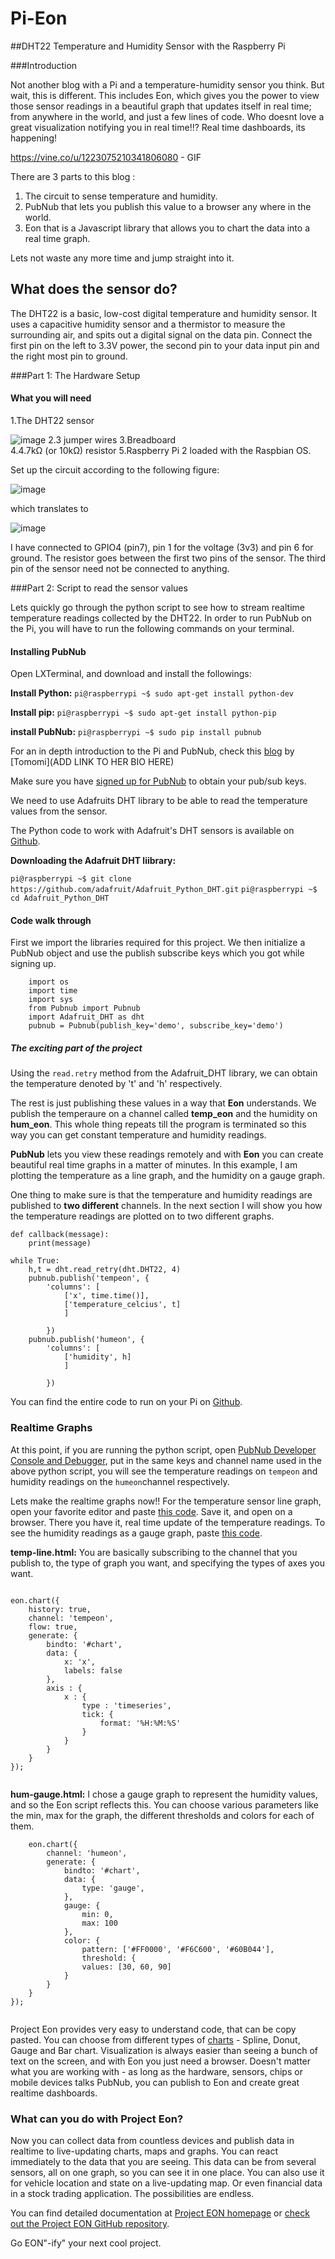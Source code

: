 # Pi-Eon

##DHT22 Temperature and Humidity Sensor with the Raspberry Pi

###Introduction

Not another blog with a Pi and a temperature-humidity sensor you think. But wait, this is different. This includes Eon, which gives you the power to view those sensor readings in a beautiful graph that updates itself in real time; from anywhere in the world, and just a few lines of code. Who doesnt love a great visualization notifying you in real time!!? Real time dashboards, its happening!

https://vine.co/u/1223075210341806080 - GIF

There are 3 parts to this blog : 

1. The circuit to sense temperature and humidity.
2. PubNub that lets you publish this value to a browser any where in the world.
3. Eon that is a Javascript library that allows you to chart the data into a  real time graph.

Lets not waste any more time and jump straight into it.



## What does the sensor do?

The DHT22 is a basic, low-cost digital temperature and humidity sensor. It uses a capacitive humidity sensor and a thermistor to measure the surrounding air, and spits out a digital signal on the data pin.
Connect the first pin on the left to 3.3V power, the second pin to your data input pin and the right most pin to ground. 


###Part 1: The Hardware Setup

#### What you will need

1.The DHT22 sensor

![image](images/dht22.png)
2.3 jumper wires 
3.Breadboard  
4.4.7kΩ (or 10kΩ) resistor
5.Raspberry Pi 2 loaded with the Raspbian OS. 

Set up the circuit according to the following figure: 

![image](images/circuitdht22.png)

which translates to 

![image](images/breadboard.png)

I have connected to GPIO4 (pin7), pin 1 for the voltage (3v3) and pin 6 for ground. The resistor goes between the first two pins of the sensor. The third pin of the sensor need not be connected to anything.

###Part 2: Script to read the sensor values

Lets quickly go through the python script to see how to stream realtime temperature readings collected by the DHT22. In order to run PubNub on the Pi, you will have to run the following commands on your terminal.


#### Installing PubNub


Open LXTerminal, and download and install the followings:

**Install Python:**
`pi@raspberrypi ~$ sudo apt-get install python-dev`

**Install pip:**
`pi@raspberrypi ~$ sudo apt-get install python-pip`

**install PubNub:**
`pi@raspberrypi ~$ sudo pip install pubnub`

For an in depth introduction to the Pi and PubNub, check this [blog](http://www.pubnub.com/blog/internet-of-things-101-getting-started-w-raspberry-pi/) by [Tomomi](ADD LINK TO HER BIO HERE)

Make sure you have [signed up for PubNub](https://www.pubnub.com/get-started/) to obtain your pub/sub keys.

We need to use Adafruits DHT library to be able to read the temperature values from the sensor.

The Python code to work with Adafruit's DHT sensors is available on [Github](https://github.com/adafruit/Adafruit_Python_DHT).

**Downloading the Adafruit DHT liibrary:**

`pi@raspberrypi ~$ git clone https://github.com/adafruit/Adafruit_Python_DHT.git`
`pi@raspberrypi ~$ cd Adafruit_Python_DHT`

#### Code walk through

First we import the libraries required for this project. We then initialize a PubNub object and use the publish subscribe keys which you got while signing up. 

```
	import os
	import time
	import sys
	from Pubnub import Pubnub
	import Adafruit_DHT as dht
	pubnub = Pubnub(publish_key='demo', subscribe_key='demo')
```

##### The exciting part of the project

Using the `read.retry` method from the Adafruit_DHT library, we can obtain the temperature denoted by 't' and 'h' respectively. 

The rest is just publishing these values in a way that **Eon** understands. We publish the temperaure on a channel called **temp_eon** and the humidity on **hum_eon**. This whole thing repeats till the program is terminated so this way you can get constant temperature and humidity readings. 

**PubNub** lets you view these readings remotely and with **Eon** you can create beautiful real time graphs in a matter of minutes. In this example, I am plotting the temperature as a line graph, and the humidity on a gauge graph.

One thing to make sure is that the temperature and humidity readings are published to **two different** channels. In the next section I will show you how the temperature readings are plotted on to two different graphs.

```     
def callback(message):
    print(message)

while True:
    h,t = dht.read_retry(dht.DHT22, 4)
    pubnub.publish('tempeon', {
        'columns': [
            ['x', time.time()],
            ['temperature_celcius', t]
            ]

        })
    pubnub.publish('humeon', {
        'columns': [
            ['humidity', h]
            ]

        })
```

You can find the entire code to run on your Pi on [Github](/python/temp_hum_eon.py).

### Realtime Graphs

At this point, if you are running the python script, open [PubNub Developer Console and Debugger](http://www.pubnub.com/console/), put in the same keys and channel name used in the above python script, you will see the temperature readings on `tempeon` and humidity readings on the `humeon`channel respectively. 

Lets make the realtime graphs now!! For the temperature sensor line graph, open your favorite editor and paste [this code](/eon-charts/examples/temp-line.html). Save it, and open on a browser. There you have it, real time update of the temperature readings. To see the humidity readings as a gauge graph, paste [this code](eon-charts/examples/hum-gauge.html). 


**temp-line.html:** You are basically subscribing to the channel that you publish to, the type of graph you want, and specifying the types of axes you want.

```

eon.chart({
	history: true,
    channel: 'tempeon',
    flow: true,
    generate: {
    	bindto: '#chart',
    	data: {
      		x: 'x',
      		labels: false
    	},
    	axis : {
      		x : {
        		type : 'timeseries',
        		tick: {
          			format: '%H:%M:%S'
        		}
      		}
    	}
  	}
});


```

**hum-gauge.html:** I chose a gauge graph to represent the humidity values, and so the Eon script reflects this. You can choose various parameters like the min, max for the graph, the different thresholds and colors for each of them. 

```
	eon.chart({
		channel: 'humeon',
  		generate: {
    		bindto: '#chart',
    		data: {
      			type: 'gauge',
    		},
    		gauge: {
      			min: 0,
      			max: 100
    		},
    		color: {
      			pattern: ['#FF0000', '#F6C600', '#60B044'],
      			threshold: {
        		values: [30, 60, 90]
      		}
    	}
  	}
});
 
```


Project Eon provides very easy to understand code, that can be copy pasted. You can choose from different types of [charts](https://github.com/pubnub/eon-chart) - Spline, Donut, Gauge and Bar chart. 
Visualization is always easier than seeing a bunch of text on the screen, and with Eon you just need a browser. Doesn't matter what you are working with - as long as the hardware, sensors, chips or mobile devices talks PubNub, you can publish to Eon and create great realtime dashboards.



### What can you do with Project Eon?

Now you can collect data from countless devices and publish data in realtime to live-updating charts, maps and graphs. You can react immediately to the data that you are seeing. This data can be from several sensors, all on one graph, so you can see it in one place. You can also use it for vehicle location and state on a live-updating map. Or even financial data in a stock trading application. The possibilities are endless.


You can find detailed documentation at [Project EON homepage](http://www.pubnub.com/blog/project-eon-open-source-javascript-framework-for-realtime-dashboard-charts-and-maps/) or [check out the Project EON GitHub repository](https://github.com/pubnub/eon). 


Go EON"-ify" your next cool project. 
